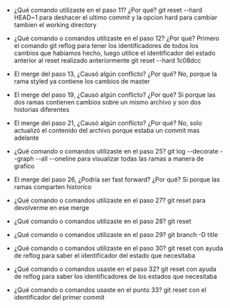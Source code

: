-   ¿Qué comando utilizaste en el paso 11? ¿Por qué?
    git reset --hard HEAD~1 para deshacer el ultimo commit y la opcion hard para cambiar tambien el working directory

-   ¿Qué comando o comandos utilizaste en el paso 12? ¿Por qué?
    Primero el comando git reflog para tener los identificadores de todos los cambios que habiamos hecho, luego utilice el identificador del estado anterior al reset realizado anteriormente git reset --hard 1c08dcc

-   El merge del paso 13, ¿Causó algún conflicto? ¿Por qué?
    No, porque la rama styled ya contiene los cambios de master

-   El merge del paso 19, ¿Causó algún conflicto? ¿Por qué?
    Si porque las dos ramas contienen cambios sobre un mismo archivo y son dos historias diferentes

-   El merge del paso 21, ¿Causó algún conflicto? ¿Por qué?
    No, solo actualizó el contenido del archivo porque estaba un commit mas adelante

-   ¿Qué comando o comandos utilizaste en el paso 25?
    git log --decorate --graph --all --oneline para visualizar todas las ramas a manera de grafico

-   El merge del paso 26, ¿Podría ser fast forward? ¿Por qué?
    Si porque las ramas comparten historico

-   ¿Qué comando o comandos utilizaste en el paso 27?
    git reset para devolverme en ese merge

-   ¿Qué comando o comandos utilizaste en el paso 28?
    git reset

-   ¿Qué comando o comandos utilizaste en el paso 29?
    git branch -D title

-   ¿Qué comando o comandos utilizaste en el paso 30?
    git reset con ayuda de reflog para saber el identificador del estado que necesitaba

-   ¿Qué comando o comandos usaste en el paso 32?
    git reset con ayuda de reflog para saber los identificadores de los estados que necesitaba

-   ¿Qué comando o comandos usaste en el punto 33?
    git reset con el identificador del primer commit

